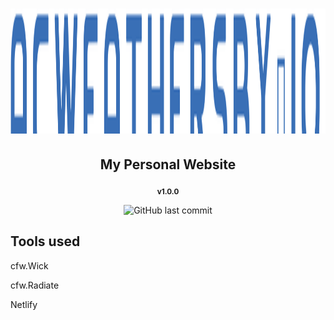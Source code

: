 
<div>
<h1 align="center">
<img height="200" src="./source/media/logo.svg" alt="acweathersby.io logo"/></h1>

<h2 align="center">My Personal Website</h2>

<p align="center">
<sub>
<b>v1.0.0</b>
</sub>
</p>

<p align="center"><img alt="GitHub last commit" src="https://img.shields.io/github/last-commit/acweathersby/acweathersby?style=for-the-badge&logo=appveyor"></p>

<div>

## Tools used

cfw.Wick

cfw.Radiate

Netlify</div>
</div>
